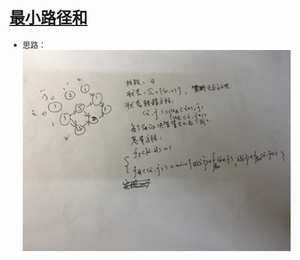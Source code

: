 [最小路径和](https://leetcode-cn.com/problems/minimum-path-sum/)
==========  

+ 思路：  
![avatar](../images/minimum-path-sum.jpeg)
